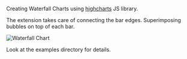 Creating Waterfall Charts using [highcharts](http://www.highcharts.com/) JS library.

The extension takes care of connecting the bar edges. Superimposing bubbles on top of each bar.

![Waterfall Chart](http://4.bp.blogspot.com/-6UUyOzBdl5g/TgAI2XGjkxI/AAAAAAAAERI/bmnDUjVy2mU/s1600/waterfall.png)

Look at the examples directory for details.
